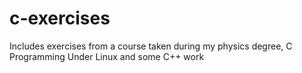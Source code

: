 # c-exercises


Includes exercises from a course taken during my physics degree, C Programming Under Linux and some C++ work

